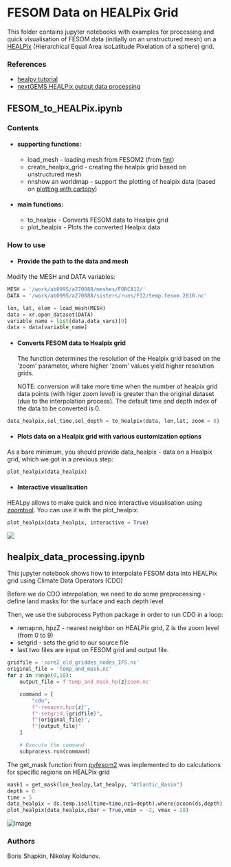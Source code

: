 # FESOM Data on HEALPix Grid
 This folder contains jupyter notebooks with examples for processing and quick visualisation of FESOM data (initially on an unstructured mesh) on a [HEALPix](https://healpix.sourceforge.io/) (Hierarchical Equal Area isoLatitude Pixelation of a sphere) grid. 

### References
 - [healpy tutorial](https://healpy.readthedocs.io/en/latest/index.html)
 - [nextGEMS HEALPix output data processing](https://easy.gems.dkrz.de/Processing/healpix/index.html) 
## FESOM_to_HEALPix.ipynb
### Contents
 - #### supporting functions:
     - load_mesh - loading mesh from FESOM2 (from [fint](https://github.com/FESOM/fint))
     - create_healpix_grid - creating the healpix grid based on unstructured mesh 
     - nnshow an worldmap - support the plotting of healpix data (based on [plotting with cartopy](https://easy.gems.dkrz.de/Processing/healpix/healpix_cartopy.html))
 - #### main functions:
     - to_healpix - Converts FESOM data to Healpix grid
     - plot_healpix - Plots the converted Healpix data

### How to use
 - #### Provide the path to the data and mesh
 Modify the MESH and DATA variables:
```python
MESH = '/work/ab0995/a270088/meshes/FORCA12/'
DATA = '/work/ab0995/a270088/sisters/runs/F12/temp.fesom.2010.nc'
```
```python
lon, lat, elem = load_mesh(MESH)
data = xr.open_dataset(DATA)
variable_name = list(data.data_vars)[0]
data = data[variable_name]
```
 - #### Converts FESOM data to Healpix grid
     The function determines the resolution of the Healpix grid based on the 'zoom' parameter, where higher 'zoom' values yield higher resolution grids.
 
     NOTE: conversion will take more time when the number of healpix grid data points (with higer zoom level) is greater than the original dataset (due to the interpolation process). The default time and depth index of the data to be converted is 0.
```python 
data_healpix,sel_time,sel_depth = to_healpix(data, lon,lat, zoom = 8)
```
 - #### Plots data on a Healpix grid with various customization options
 As a bare minimum, you should provide data_healpix - data on a Healpix grid, which we got in a previous step:
```python
plot_healpix(data_healpix)
```
 - #### Interactive visualisation
HEALpy allows to make quick and nice interactive visualisation using [zoomtool](https://healpy.readthedocs.io/en/latest/healpy_zoomtool.html). You can use it with the plot_healpix:
```python
plot_healpix(data_healpix, interactive = True)
```
![](https://github.com/FESOM/FESOM_examples/assets/80640421/c59c9387-b744-4bd6-bedb-008d6a08cfd4)


## healpix_data_processing.ipynb
This jupyter notebook shows how to interpolate FESOM data into HEALPix grid using Climate Data Operators (CDO)

Before we do CDO interpolation, we need to do some preprocessing - define land masks for the surface and each depth level

Then, we use the subprocess Python package in order to run CDO in a loop:
  - remapnn, hpzZ - nearest neighbor on HEALPix grid, Z is the zoom level (from 0 to 9)
  - setgrid - sets the grid to our source file
  - last two files are input on FESOM grid and output file.

```python
gridfile = 'core2_old_griddes_nodes_IFS.nc'
original_file = 'temp_and_mask.nc'
for z in range(0,10):
    output_file = f'temp_and_mask_hp{z}zoom.nc'

    command = [
        "cdo",
        f"-remapnn,hpz{z}",
        f"-setgrid,{gridfile}",
        f"{original_file}",
        f"{output_file}"
    ]

    # Execute the command
    subprocess.run(command)
```
The get_mask function from [pyfesom2](https://github.com/FESOM/pyfesom2/tree/main) was implemented to do calculations for specific regions on HEALPix grid
```python
mask1 = get_mask(lon_healpy,lat_healpy, "Atlantic_Basin")
depth = 0
time = 5
data_healpix = ds.temp.isel(time=time,nz1=depth).where(ocean(ds,depth)).where(mask1)
plot_healpix(data_healpix,cbar = True,vmin = -2, vmax = 28)
```
![image](https://github.com/FESOM/FESOM_examples/assets/80640421/cb9676d6-76ad-4d30-b55e-bc76a9f3bdff)


### Authors

Boris Shapkin, Nikolay Koldunov.

